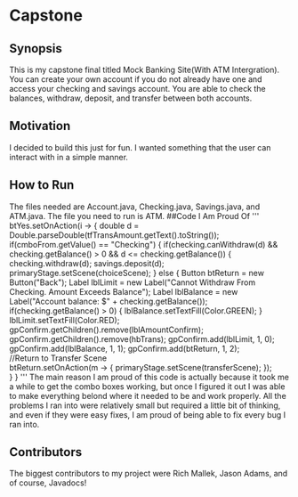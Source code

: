 # Capstone
## Synopsis
This is my capstone final titled Mock Banking Site(With ATM Intergration). You can create your own account if you do not already have one and access your checking and savings account. You are able to check the balances, withdraw, deposit, and transfer between both accounts.
## Motivation
I decided to build this just for fun. I wanted something that the user can interact with in a simple manner.
## How to Run
The files needed are Account.java, Checking.java, Savings.java, and ATM.java. The file you need to run is ATM.
##Code I Am Proud Of 
'''
	    		 btYes.setOnAction(i -> {
	    			 double d = Double.parseDouble(tfTransAmount.getText().toString());
	    			  if(cmboFrom.getValue() == "Checking") {
	    				  if(checking.canWithdraw(d) && checking.getBalance() > 0 && d <= checking.getBalance()) {
	    					checking.withdraw(d);
	  	  			  		savings.deposit(d);
	  	  			  		primaryStage.setScene(choiceScene);
	    				  }
	    				  else {
	    						Button btReturn = new Button("Back");
	    			  			Label lblLimit = new Label("Cannot Withdraw From Checking. Amount Exceeds Balance");
	    			  			Label lblBalance = new Label("Account balance: $" + checking.getBalance());
	    			  			if(checking.getBalance() > 0) {
	    			  				lblBalance.setTextFill(Color.GREEN);
	    			  			}
	    			  			lblLimit.setTextFill(Color.RED);
	    			  			gpConfirm.getChildren().remove(lblAmountConfirm);
	    			  			gpConfirm.getChildren().remove(hbTrans);
	    			  			gpConfirm.add(lblLimit, 1, 0);
	    			  			gpConfirm.add(lblBalance, 1, 1);
	    			  			gpConfirm.add(btReturn, 1, 2);	    			  			
//Return to Transfer Scene 			  				
	    			  			btReturn.setOnAction(m -> {	
	    			  				primaryStage.setScene(transferScene);
	    			  			});	    					  
	    				  }
	    			  }
'''
The main reason I am proud of this code is actually because it took me a while to get the combo boxes working, but once I figured it out I was able to make everything belond where it needed to be and work properly. All the problems I ran into were relatively small but required a little bit of thinking, and even if they were easy fixes, I am proud of being able to fix every bug I ran into.
## Contributors
The biggest contributors to my project were Rich Mallek, Jason Adams, and of course, Javadocs!

